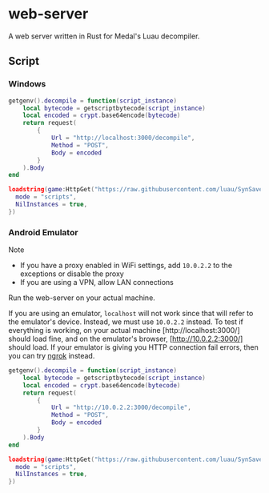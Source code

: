 # web-server

A web server written in Rust for Medal's Luau decompiler.

## Script

### Windows

```lua
getgenv().decompile = function(script_instance)
    local bytecode = getscriptbytecode(script_instance)
    local encoded = crypt.base64encode(bytecode)
    return request(
        {
            Url = "http://localhost:3000/decompile",
            Method = "POST",
            Body = encoded
        }
    ).Body
end

loadstring(game:HttpGet("https://raw.githubusercontent.com/luau/SynSaveInstance/main/saveinstance.luau"))()({
  mode = "scripts",
  NilInstances = true,
})
```

### Android Emulator

> [!NOTE]
>
> - If you have a proxy enabled in WiFi settings, add `10.0.2.2` to the exceptions or disable the proxy
> - If you are using a VPN, allow LAN connections

Run the web-server on your actual machine.

If you are using an emulator, `localhost` will not work since that will refer to the emulator's device.
Instead, we must use `10.0.2.2` instead.
To test if everything is working, on your actual machine [http://localhost:3000/] should load fine, and on the emulator's browser, [http://10.0.2.2:3000/] should load. If your emulator is giving you HTTP connection fail errors, then you can try [ngrok](https://ngrok.com/) instead.

```lua
getgenv().decompile = function(script_instance)
    local bytecode = getscriptbytecode(script_instance)
    local encoded = crypt.base64encode(bytecode)
    return request(
        {
            Url = "http://10.0.2.2:3000/decompile",
            Method = "POST",
            Body = encoded
        }
    ).Body
end

loadstring(game:HttpGet("https://raw.githubusercontent.com/luau/SynSaveInstance/main/saveinstance.luau"))()({
  mode = "scripts",
  NilInstances = true,
})
```
